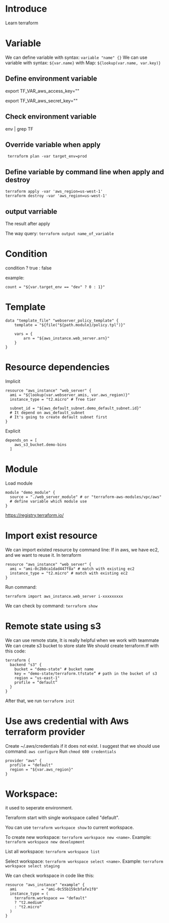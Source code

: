 # Introduce
Learn terraform

# Variable
We can define variable with syntax:
```variable "name" {}```
We can use variable with syntax:
```${var.name}```
with Map: 
```${lookup(var.name, var.key)}```
## Define environment variable
export TF_VAR_aws_access_key=""

export TF_VAR_aws_secret_key=""

## Check environment variable
env | grep TF

## Override variable when apply
``` terraform plan -var target_env=prod```
## Define variable by command line when apply and destroy
```
terraform apply -var 'aws_region=us-west-1'
terraform destroy -var 'aws_region=us-west-1'
```

## output varriable
The result after apply

The way query: ```terraform output name_of_variable```

# Condition
condition ? true : false

example:
```
count = "${var.target_env == "dev" ? 0 : 1}"
```

# Template
```
data "template_file" "webserver_policy_template" {
    template = "${file("${path.module}/policy.tpl")}"

    vars = {
        arn = "${aws_instance.web_server.arn}"
    }
}
```

# Resource dependencies
Implicit
```
resource "aws_instance" "web_server" {
  ami = "${lookup(var.webserver_amis, var.aws_region)}"
  instance_type = "t2.micro" # free tier

  subnet_id = "${aws_default_subnet.demo_default_subnet.id}"
  # It depend on aws_default_subnet
  # It's going to create default subnet first
}
```
Explicit
```
depends_on = [
    aws_s3_bucket.demo-bins
  ]
```

# Module
Load module
```
module "demo_module" {
  source = "./web_server_module" # or "terraform-aws-modules/vpc/aws"
  # define variable which module use
}
```
https://registry.terraform.io/

# Import exist resource
We can import existed resource by command line:
If in aws, we have ec2, and we want to reuse it.
In terraform
```
resource "aws_instance" "web_server" {
  ami = "ami-0c2b8ca1dad447f8a" # match with existing ec2
  instance_type = "t2.micro" # match with existing ec2
}
```
Run command:
```
terraform import aws_instance.web_server i-xxxxxxxxx
```
We can check by command: ```terraform show```


# Remote state using s3
We can use remote state, It is really helpful when we work with teammate
We can create s3 bucket to store state
We should create terraform.tf with this code:
```
terraform {
  backend "s3" {
    bucket = "demo-state" # bucket name
    key = "demo-state/terraform.tfstate” # path in the bucket of s3 
    region = "us-east-1"
    profile = “default”
  }
}
```
After that, we run ```terraform init```


# Use aws credential with Aws terraform provider
Create ~/.aws/credentials if it does not exist. I suggest that we should use command: ```aws configure```
Run ```chmod 600 credentials```
```
provider "aws" {
  profile = "default"
  region = "${var.aws_region}"
}
````

# Workspace:
it used to seperate environment.

Terraform start with single workspace called "default". 

You can use ```terraform workspace show``` to current workspace.

To create new workspace: ```terraform workspace new <name>```. Example: ```terraform workspace new development```

List all workspace:  ```terraform workspace list```

Select workspace:  ```terraform workspace select <name>```. Example:  ```terraform workspace select staging```

We can check workspace in code like this:
```
resource "aws_instance" "example" {
  ami           = "ami-0c55b159cbfafe1f0"
  instance_type = (
    terraform.workspace == "default" 
    ? "t2.medium" 
    : "t2.micro"
  )
}
```
